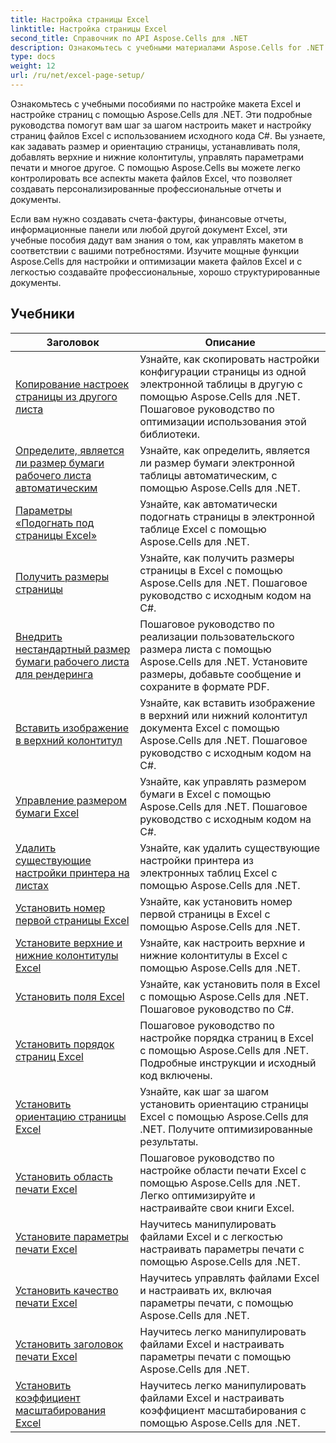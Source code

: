 ```yaml
---
title: Настройка страницы Excel
linktitle: Настройка страницы Excel
second_title: Справочник по API Aspose.Cells для .NET
description: Ознакомьтесь с учебными материалами Aspose.Cells for .NET по настройке макета страницы Excel. С легкостью настраивайте файлы Excel.
type: docs
weight: 12
url: /ru/net/excel-page-setup/
---
```

Ознакомьтесь с учебными пособиями по настройке макета Excel и настройке страниц с помощью Aspose.Cells для .NET. Эти подробные руководства помогут вам шаг за шагом настроить макет и настройку страниц файлов Excel с использованием исходного кода C#. Вы узнаете, как задавать размер и ориентацию страницы, устанавливать поля, добавлять верхние и нижние колонтитулы, управлять параметрами печати и многое другое. С помощью Aspose.Cells вы можете легко контролировать все аспекты макета файлов Excel, что позволяет создавать персонализированные профессиональные отчеты и документы.

Если вам нужно создавать счета-фактуры, финансовые отчеты, информационные панели или любой другой документ Excel, эти учебные пособия дадут вам знания о том, как управлять макетом в соответствии с вашими потребностями. Изучите мощные функции Aspose.Cells для настройки и оптимизации макета файлов Excel и с легкостью создавайте профессиональные, хорошо структурированные документы.

## Учебники 
| Заголовок | Описание |
| --- | --- |
| [Копирование настроек страницы из другого листа](./copy-page-setup-settings-from-other-worksheet/) | Узнайте, как скопировать настройки конфигурации страницы из одной электронной таблицы в другую с помощью Aspose.Cells для .NET. Пошаговое руководство по оптимизации использования этой библиотеки. |  
| [Определите, является ли размер бумаги рабочего листа автоматическим](./determine-if-paper-size-of-worksheet-is-automatic/) | Узнайте, как определить, является ли размер бумаги электронной таблицы автоматическим, с помощью Aspose.Cells для .NET. |  
| [Параметры «Подогнать под страницы Excel»](./fit-to-excel-pages-options/) | Узнайте, как автоматически подогнать страницы в электронной таблице Excel с помощью Aspose.Cells для .NET. |  
| [Получить размеры страницы](./get-page-dimensions/) | Узнайте, как получить размеры страницы в Excel с помощью Aspose.Cells для .NET. Пошаговое руководство с исходным кодом на C#. |  
| [Внедрить нестандартный размер бумаги рабочего листа для рендеринга](./implement-custom-paper-size-of-worksheet-for-rendering/) | Пошаговое руководство по реализации пользовательского размера листа с помощью Aspose.Cells для .NET. Установите размеры, добавьте сообщение и сохраните в формате PDF. |  
| [Вставить изображение в верхний колонтитул](./insert-image-in-header-footer/) | Узнайте, как вставить изображение в верхний или нижний колонтитул документа Excel с помощью Aspose.Cells для .NET. Пошаговое руководство с исходным кодом на C#. |  
| [Управление размером бумаги Excel](./manage-excel-paper-size/) | Узнайте, как управлять размером бумаги в Excel с помощью Aspose.Cells для .NET. Пошаговое руководство с исходным кодом на C#. |  
| [Удалить существующие настройки принтера на листах](./remove-existing-printer-settings-of-worksheets/) | Узнайте, как удалить существующие настройки принтера из электронных таблиц Excel с помощью Aspose.Cells для .NET. |  
| [Установить номер первой страницы Excel](./set-excel-first-page-number/) | Узнайте, как установить номер первой страницы в Excel с помощью Aspose.Cells для .NET. |  
| [Установите верхние и нижние колонтитулы Excel](./set-excel-headers-and-footers/) | Узнайте, как настроить верхние и нижние колонтитулы в Excel с помощью Aspose.Cells для .NET. |  
| [Установить поля Excel](./set-excel-margins/) | Узнайте, как установить поля в Excel с помощью Aspose.Cells для .NET. Пошаговое руководство по C#. |  
| [Установить порядок страниц Excel](./set-excel-page-order/) | Пошаговое руководство по настройке порядка страниц в Excel с помощью Aspose.Cells для .NET. Подробные инструкции и исходный код включены. |  
| [Установить ориентацию страницы Excel](./set-excel-page-orientation/) | Узнайте, как шаг за шагом установить ориентацию страницы Excel с помощью Aspose.Cells для .NET. Получите оптимизированные результаты. |  
| [Установить область печати Excel](./set-excel-print-area/) | Пошаговое руководство по настройке области печати Excel с помощью Aspose.Cells для .NET. Легко оптимизируйте и настраивайте свои книги Excel. |  
| [Установите параметры печати Excel](./set-excel-print-options/) | Научитесь манипулировать файлами Excel и с легкостью настраивать параметры печати с помощью Aspose.Cells для .NET. |  
| [Установить качество печати Excel](./set-excel-print-quality/) | Научитесь управлять файлами Excel и настраивать их, включая параметры печати, с помощью Aspose.Cells для .NET. |  
| [Установить заголовок печати Excel](./set-excel-print-title/) | Научитесь легко манипулировать файлами Excel и настраивать параметры печати с помощью Aspose.Cells для .NET. |  
| [Установить коэффициент масштабирования Excel](./set-excel-scaling-factor/) | Научитесь легко манипулировать файлами Excel и настраивать коэффициент масштабирования с помощью Aspose.Cells для .NET. |  